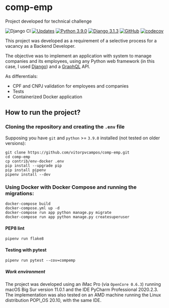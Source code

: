 # comp-emp
Project developed for technical challenge

![Django CI](https://github.com/vitorpvcampos/comp-emp/workflows/Django%20CI/badge.svg)
[![Updates](https://pyup.io/repos/github/vitorpvcampos/comp-emp/shield.svg)](https://pyup.io/repos/github/vitorpvcampos/comp-emp/)
[![Python 3.9.0](https://img.shields.io/badge/python-3.9.0-blue.svg)](https://www.python.org/downloads/release/python-390/)
[![Django 3.1.3](https://img.shields.io/badge/django-3.1.3-blue.svg)](https://www.djangoproject.com/download/)
[![GitHub](https://img.shields.io/github/license/mashape/apistatus.svg)](https://github.com/vitorpvcampos/django-e-learning/blob/main/LICENSE)
[![codecov](https://codecov.io/gh/vitorpvcampos/comp-emp/branch/main/graph/badge.svg?token=0BDA2I3QRK)](https://codecov.io/gh/vitorpvcampos/comp-emp)

This project was developed as a requirement of a selective process for a vacancy as a Backend Developer. 

The objective was to implement an application with  system to manage companies and its employees, using any Python web framework (in this case, I used [Django](https://docs.djangoproject.com/en/3.1/)) and a [GraphQL](https://graphql.org/learn/) API.

As differentials:
* CPF and CNPJ validation for employees and companies
* Tests
* Containerized Docker application

## How to run the project?

### Cloning the repository and creating the ```.env``` file
Supposing you have ```git``` and ```python``` >= ```3.9.0``` installed (not tested on older versions):

```
git clone https://github.com/vitorpvcampos/comp-emp.git
cd comp-emp
cp contrib/env-docker .env
pip install --upgrade pip
pip install pipenv
pipenv install --dev
```

### Using Docker with Docker Compose and running the migrations:

```
docker-compose build
docker-compose.yml up -d
docker-compose run app python manage.py migrate
docker-compose run app python manage.py createsuperuser
```

#### PEP8 lint
```
pipenv run flake8
```

#### Testing with pytest
```
pipenv run pytest --cov=compemp
```

##### Work environment

The project was developed using an iMac Pro (via ```OpenCore 0.6.3```) running macOS Big Sur version 11.0.1 and the IDE PyCharm Professional 2020.2.3. The implementation was also tested on an AMD machine running the Linux distribution POP!_OS 20.10, with the same IDE.